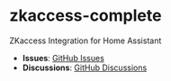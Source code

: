 # zkaccess-complete
ZKaccess Integration for Home Assistant
- **Issues**: [GitHub Issues](https://github.com/btzll1412/zkaccess-complete/issues)
- **Discussions**: [GitHub Discussions](https://github.com/btzll1412/zkaccess-complete/discussions)
